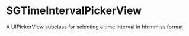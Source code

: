 SGTimeIntervalPickerView
========================

A UIPickerView subclass for selecting a time interval in hh:mm:ss format
